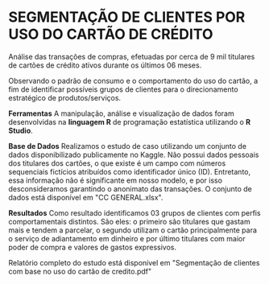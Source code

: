 # SEGMENTAÇÃO DE CLIENTES POR USO DO CARTÃO DE CRÉDITO

Análise das transações de compras, efetuadas por cerca de 9 mil titulares de cartões de crédito ativos durante os últimos 06 meses. 

Observando o padrão de consumo e o comportamento do uso do cartão, a fim de  identificar possíveis grupos de clientes para o direcionamento estratégico de produtos/serviços. 

**Ferramentas**
A manipulação, análise e visualização de dados foram desenvolvidas na **linguagem R** de programação estatística utilizando o **R Studio**. 

**Base de Dados**
Realizamos o estudo de caso utilizando um conjunto de dados disponibilizado publicamente no Kaggle. 
Não possui dados pessoais dos titulares dos cartões, o que existe é um campo com números sequenciais fictícios atribuídos como identificador único (ID). 
Entretanto, essa informação não é significante em nosso modelo, e por isso desconsideramos garantindo o anonimato das transações. 
O conjunto de dados está disponível em "CC GENERAL.xlsx".


**Resultados**
Como resultado identificamos 03 grupos de clientes com perfis comportamentais distintos.
São eles: o primeiro são titulares que gastam mais e tendem a parcelar, o segundo utilizam o cartão principalmente para o serviço de adiantamento em dinheiro e por último titulares com maior poder de compra e valores de gastos expressivos. 

Relatório completo do estudo está disponível em "Segmentação de clientes com base no uso do cartão de credito.pdf"
